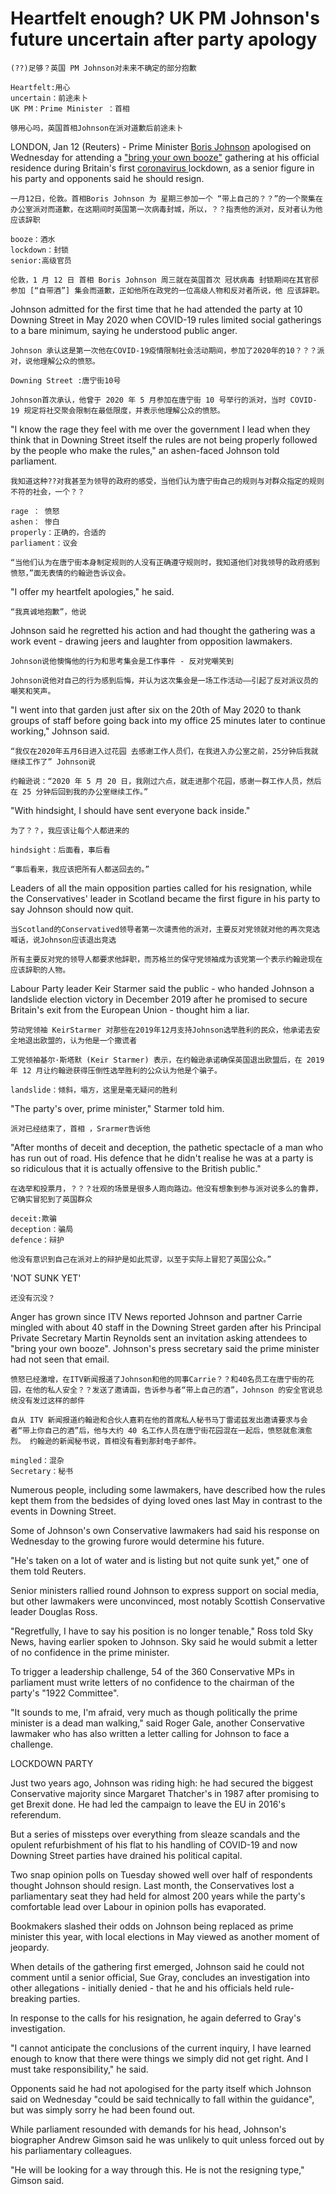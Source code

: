 # Heartfelt enough? UK PM Johnson's future uncertain after party apology



```
(??)足够？英国 PM Johnson对未来不确定的部分抱歉
```

```
Heartfelt:用心
uncertain：前途未卜
UK PM：Prime Minister ：首相
```

```
够用心吗，英国首相Johnson在派对道歉后前途未卜
```



LONDON, Jan 12 (Reuters) - Prime Minister [Boris Johnson](https://www.reuters.com/world/uk/how-could-uk-pm-johnson-be-ousted-by-unhappy-lawmakers-2022-01-12/) apologised on Wednesday for attending a ["bring your own booze"](https://www.reuters.com/world/uk/sleaze-scandal-lockdown-parties-trying-times-uk-pm-johnson-2022-01-11/) gathering at his official residence during Britain's first [coronavirus ](https://www.reuters.com/world/uk/uk-health-minister-address-lawmakers-amid-debate-over-covid-19-isolation-period-2022-01-13/)lockdown, as a senior figure in his party and opponents said he should resign.

```
一月12日，伦敦。首相Boris Johnson 为 星期三参加一个 “带上自己的？？”的一个聚集在办公室派对而道歉，在这期间时英国第一次病毒封城，所以，？？指责他的派对，反对者认为他应该辞职
```

```
booze：酒水
lockdown：封锁
senior:高级官员
```

```
伦敦，1 月 12 日 首相 Boris Johnson 周三就在英国首次 冠状病毒 封锁期间在其官邸参加 [“自带酒”] 集会而道歉，正如他所在政党的一位高级人物和反对者所说，他 应该辞职。
```



Johnson admitted for the first time that he had attended the party at 10 Downing Street in May 2020 when COVID-19 rules limited social gatherings to a bare minimum, saying he understood public anger.

```
Johnson 承认这是第一次他在COVID-19疫情限制社会活动期间，参加了2020年的10？？？派对，说他理解公众的愤怒。
```

```
Downing Street :唐宁街10号
```

```
Johnson首次承认，他曾于 2020 年 5 月参加在唐宁街 10 号举行的派对，当时 COVID-19 规定将社交聚会限制在最低限度，并表示他理解公众的愤怒。
```



"I know the rage they feel with me over the government I lead when they think that in Downing Street itself the rules are not being properly followed by the people who make the rules," an ashen-faced Johnson told parliament.

```
我知道这种??对我甚至为领导的政府的感受，当他们认为唐宁街自己的规则与对群众指定的规则不符的社会，一个？？
```

```
rage ： 愤怒
ashen： 惨白
properly：正确的，合适的
parliament：议会
```

```
“当他们认为在唐宁街本身制定规则的人没有正确遵守规则时，我知道他们对我领导的政府感到愤怒，”面无表情的约翰逊告诉议会。
```



"I offer my heartfelt apologies," he said.

```
“我真诚地抱歉”，他说
```



Johnson said he regretted his action and had thought the gathering was a work event - drawing jeers and laughter from opposition lawmakers.

```
Johnson说他懊悔他的行为和思考集会是工作事件 - 反对党嘲笑到
```

```
Johnson说他对自己的行为感到后悔，并认为这次集会是一场工作活动——引起了反对派议员的嘲笑和笑声。
```



"I went into that garden just after six on the 20th of May 2020 to thank groups of staff before going back into my office 25 minutes later to continue working," Johnson said.

```
“我仅在2020年五月6日进入过花园 去感谢工作人员们，在我进入办公室之前，25分钟后我就继续工作了” Johnson说
```

```
约翰逊说：“2020 年 5 月 20 日，我刚过六点，就走进那个花园，感谢一群工作人员，然后在 25 分钟后回到我的办公室继续工作。”
```



"With hindsight, I should have sent everyone back inside."

```
为了？？，我应该让每个人都进来的
```

```
hindsight：后面看，事后看
```

```
“事后看来，我应该把所有人都送回去的。”
```



Leaders of all the main opposition parties called for his resignation, while the Conservatives' leader in Scotland became the first figure in his party to say Johnson should now quit.

```
当Scotland的Conservatived领导者第一次谴责他的派对，主要反对党领就对他的再次竞选喊话，说Johnson应该退出竞选
```

```
所有主要反对党的领导人都要求他辞职，而苏格兰的保守党领袖成为该党第一个表示约翰逊现在应该辞职的人物。
```



Labour Party leader Keir Starmer said the public - who handed Johnson a landslide election victory in December 2019 after he promised to secure Britain's exit from the European Union - thought him a liar.

```
劳动党领袖 KeirStarmer 对那些在2019年12月支持Johnson选举胜利的民众，他承诺去安全地退出欧盟的，认为他是一个撒谎者
```

```
工党领袖基尔·斯塔默 (Keir Starmer) 表示，在约翰逊承诺确保英国退出欧盟后，在 2019 年 12 月让约翰逊获得压倒性选举胜利的公众认为他是个骗子。
```

```
landslide：倾斜，塌方，这里是毫无疑问的胜利
```



"The party's over, prime minister," Starmer told him.

```
派对已经结束了，首相 ，Srarmer告诉他
```



"After months of deceit and deception, the pathetic spectacle of a man who has run out of road. His defence that he didn't realise he was at a party is so ridiculous that it is actually offensive to the British public."

```
在选举和投票月，？？？壮观的场景是很多人跑向路边。他没有想象到参与派对说多么的鲁莽，它确实冒犯到了英国群众
```

```
deceit:欺骗
deception：骗局
defence：辩护
```

```
他没有意识到自己在派对上的辩护是如此荒谬，以至于实际上冒犯了英国公众。”
```



'NOT SUNK YET'

```
还没有沉没？
```



Anger has grown since ITV News reported Johnson and partner Carrie mingled with about 40 staff in the Downing Street garden after his Principal Private Secretary Martin Reynolds sent an invitation asking attendees to "bring your own booze". Johnson's press secretary said the prime minister had not seen that email.

```
愤怒已经激增，在ITV新闻报道了Johnson和他的同事Carrie？？和40名员工在唐宁街的花园，在他的私人安全？？发送了邀请函，告诉参与者“带上自己的酒”，Johnson 的安全官说总统没有发过这样的邮件
```

```
自从 ITV 新闻报道约翰逊和合伙人嘉莉在他的首席私人秘书马丁雷诺兹发出邀请要求与会者“带上你自己的酒”后，他与大约 40 名工作人员在唐宁街花园混在一起后，愤怒就愈演愈烈。 约翰逊的新闻秘书说，首相没有看到那封电子邮件。
```

```
mingled：混杂
Secretary：秘书
```



Numerous people, including some lawmakers, have described how the rules kept them from the bedsides of dying loved ones last May in contrast to the events in Downing Street.

Some of Johnson's own Conservative lawmakers had said his response on Wednesday to the growing furore would determine his future.



"He's taken on a lot of water and is listing but not quite sunk yet," one of them told Reuters.

Senior ministers rallied round Johnson to express support on social media, but other lawmakers were unconvinced, most notably Scottish Conservative leader Douglas Ross.

"Regretfully, I have to say his position is no longer tenable," Ross told Sky News, having earlier spoken to Johnson. Sky said he would submit a letter of no confidence in the prime minister.

To trigger a leadership challenge, 54 of the 360 Conservative MPs in parliament must write letters of no confidence to the chairman of the party's "1922 Committee".

"It sounds to me, I'm afraid, very much as though politically the prime minister is a dead man walking," said Roger Gale, another Conservative lawmaker who has also written a letter calling for Johnson to face a challenge.

LOCKDOWN PARTY

Just two years ago, Johnson was riding high: he had secured the biggest Conservative majority since Margaret Thatcher's in 1987 after promising to get Brexit done. He had led the campaign to leave the EU in 2016's referendum.

But a series of missteps over everything from sleaze scandals and the opulent refurbishment of his flat to his handling of COVID-19 and now Downing Street parties have drained his political capital.

Two snap opinion polls on Tuesday showed well over half of respondents thought Johnson should resign. Last month, the Conservatives lost a parliamentary seat they had held for almost 200 years while the party's comfortable lead over Labour in opinion polls has evaporated.

Bookmakers slashed their odds on Johnson being replaced as prime minister this year, with local elections in May viewed as another moment of jeopardy.

When details of the gathering first emerged, Johnson said he could not comment until a senior official, Sue Gray, concludes an investigation into other allegations - initially denied - that he and his officials held rule-breaking parties.

In response to the calls for his resignation, he again deferred to Gray's investigation.

"I cannot anticipate the conclusions of the current inquiry, I have learned enough to know that there were things we simply did not get right. And I must take responsibility," he said.

Opponents said he had not apologised for the party itself which Johnson said on Wednesday "could be said technically to fall within the guidance", but was simply sorry he had been found out.

While parliament resounded with demands for his head, Johnson's biographer Andrew Gimson said he was unlikely to quit unless forced out by his parliamentary colleagues.

"He will be looking for a way through this. He is not the resigning type," Gimson said. 
